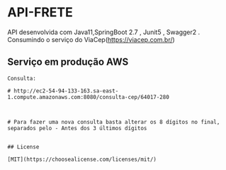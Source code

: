 # API-FRETE

API desenvolvida com Java11,SpringBoot 2.7 , Junit5 , Swagger2 . 
Consumindo o serviço do ViaCep(https://viacep.com.br/)


## Serviço em produção AWS

```
Consulta:

# http://ec2-54-94-133-163.sa-east-1.compute.amazonaws.com:8080/consulta-cep/64017-280



# Para fazer uma nova consulta basta alterar os 8 dígitos no final, separados pelo - Antes dos 3 últimos dígitos


## License

[MIT](https://choosealicense.com/licenses/mit/)
